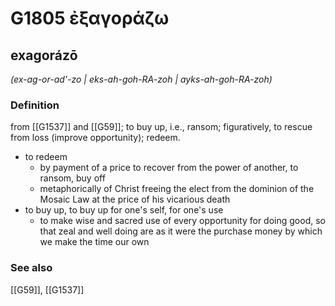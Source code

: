 # G1805 ἐξαγοράζω

## exagorázō

_(ex-ag-or-ad'-zo | eks-ah-goh-RA-zoh | ayks-ah-goh-RA-zoh)_

### Definition

from [[G1537]] and [[G59]]; to buy up, i.e., ransom; figuratively, to rescue from loss (improve opportunity); redeem.

- to redeem
  - by payment of a price to recover from the power of another, to ransom, buy off
  - metaphorically of Christ freeing the elect from the dominion of the Mosaic Law at the price of his vicarious death
- to buy up, to buy up for one's self, for one's use
  - to make wise and sacred use of every opportunity for doing good, so that zeal and well doing are as it were the purchase money by which we make the time our own

### See also

[[G59]], [[G1537]]

